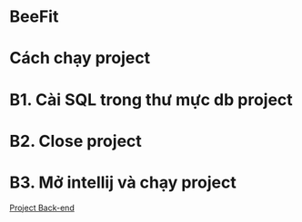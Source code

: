 # BeeFit
# Cách chạy project
# B1. Cài SQL trong thư mực db project
# B2. Close project
# B3. Mở intellij và chạy project

<a href="https://github.com/hoangtu2k/BeeFit"> Project Back-end </a>

